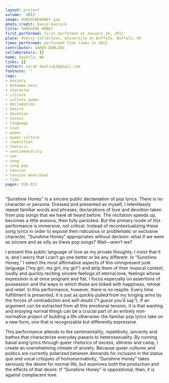 ```yaml
---
layout: project
volume: '2012'
image: SUNSHINEHONEY.jpg
photo_credit: David Hancock
title: SUNSHINE HONEY
first_performed: first performed on January 24, 2012
place: Poetry Collection, University at Buffalo, Buffalo, NY
times_performed: performed five times in 2012
contributor: SARAH DOWLING
collaborators: []
home: Seattle, WA
links: []
contact: sarah.dowling1@gmail.com
footnote: ''
tags:
- anxiety
- between-ness
- character
- culture
- culture queer
- declamation
- desire
- devotion
- excess
- language
- love
- queer
- queer culture
- repetition
- rhetoric
- sentimentality
- sex
- song
- song pop
- tension
- tension emotional
- time
pages: 020-021
---
```


“Sunshine Honey” is a sincere public declamation of pop lyrics. There is no character or persona. Dressed and presented as myself, I relentlessly repeat familiar words and phrases, declarations of love and devotion taken from pop songs that we have all heard before. The recitation speeds up, becomes a little anxious, then fully panicked. But the primary mode of this performance is immersive, not critical. Instead of recontextualizing these song lyrics in order to expose their ridiculous or problematic or exclusive character, “Sunshine Honey” appropriates without derision: what if we were as sincere and as silly as these pop songs? Wait—aren’t we?

I present this public language of love as my private thoughts; I insist that it is, and I worry that I can’t go one better or be any different. In “Sunshine Honey,” I select the most affirmative aspects of this omnipresent junk language (“my girl, my girl, my girl”) and strip them of their musical context, loudly and quickly reciting sincere feelings of eternal love, feelings whose expression is at once poignant and flat. I focus especially on assertions of possession and the ways in which these are linked with happiness, retreat and relief. In this performance, however, there is no respite. Every time fulfillment is presented, it is just as quickly pulled from my longing arms by the forces of contradiction and self-doubt (“I _guess_ you’d say”). If an argument can be extracted from all this emotional tension, it is that wanting and enjoying normal things can be a crucial part of an entirely non-normative project of building a life otherwise: the familiar pop lyrics take on a new form, one that is recognizable but differently expressive.

This performance attends to the sentimentality, repetitivity, sincerity and bathos that characterize everyday paeans to heterosexuality. By running banal song lyrics through queer rhetorics of excess, silliness and camp, I create an overwhelming climate of anxiety. Because queer cultures and politics are currently polarized between demands for inclusion in the status quo and vocal critiques of homonormativity, “Sunshine Honey” takes seriously the desire for normal life, but examines both the production and the effects of that desire. If “Sunshine Honey” is oppositional, then, it is against complacent love.
